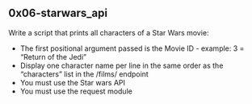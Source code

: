 ## 0x06-starwars_api

Write a script that prints all characters of a Star Wars movie:

 - The first positional argument passed is the Movie ID - example: 3 = “Return of the Jedi”
 - Display one character name per line in the same order as the “characters” list in the /films/ endpoint
 - You must use the Star wars API
 - You must use the request module
